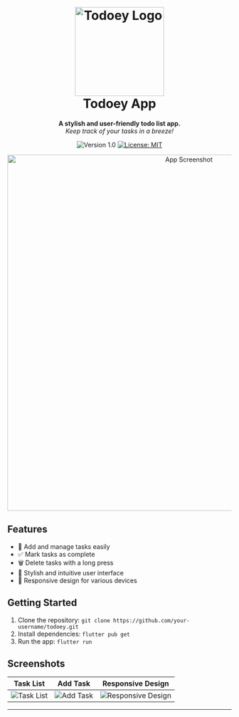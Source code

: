<h1 align="center">
  <br>
  <img src="https://example.com/your-logo.png" alt="Todoey Logo" width="200">
  <br>
  Todoey App
  <br>
</h1>

<p align="center">
  <b>A stylish and user-friendly todo list app.</b>
  <br>
  <i>Keep track of your tasks in a breeze!</i>
  <br>
</p>

<p align="center">
  <img src="https://img.shields.io/badge/version-1.0-blue.svg" alt="Version 1.0">
  <a href="https://opensource.org/licenses/MIT"><img src="https://img.shields.io/badge/license-MIT-blue.svg" alt="License: MIT"></a>
</p>

<p align="center">
  <img src="https://example.com/demo-screenshot.png" alt="App Screenshot" width="800">
</p>

## Features

- 📝 Add and manage tasks easily
- ✅ Mark tasks as complete
- 🗑️ Delete tasks with a long press
- 🎨 Stylish and intuitive user interface
- 📱 Responsive design for various devices

## Getting Started

1. Clone the repository: `git clone https://github.com/your-username/todoey.git`
2. Install dependencies: `flutter pub get`
3. Run the app: `flutter run`

## Screenshots

| Task List | Add Task | Responsive Design |
| --- | --- | --- |
| ![Task List](https://example.com/screenshot-task-list.png) | ![Add Task](https://example.com/screenshot-add-task.png) | ![Responsive Design](https://example.com/screenshot-responsive.png) |


---
